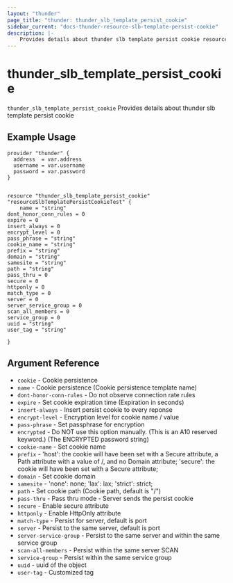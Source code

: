 ```yaml
---
layout: "thunder"
page_title: "thunder: thunder_slb_template_persist_cookie"
sidebar_current: "docs-thunder-resource-slb-template-persist-cookie"
description: |-
    Provides details about thunder slb template persist cookie resource for A10
---
```


# thunder\_slb\_template\_persist\_cookie

`thunder_slb_template_persist_cookie` Provides details about thunder slb template persist cookie
## Example Usage


```hcl
provider "thunder" {
  address  = var.address
  username = var.username
  password = var.password
}


resource "thunder_slb_template_persist_cookie" "resourceSlbTemplatePersistCookieTest" {
	name = "string"
dont_honor_conn_rules = 0
expire = 0
insert_always = 0
encrypt_level = 0
pass_phrase = "string"
cookie_name = "string"
prefix = "string"
domain = "string"
samesite = "string"
path = "string"
pass_thru = 0
secure = 0
httponly = 0
match_type = 0
server = 0
server_service_group = 0
scan_all_members = 0
service_group = 0
uuid = "string"
user_tag = "string"
 
}

```

## Argument Reference

* `cookie` - Cookie persistence
* `name` - Cookie persistence (Cookie persistence template name)
* `dont-honor-conn-rules` - Do not observe connection rate rules
* `expire` - Set cookie expiration time (Expiration in seconds)
* `insert-always` - Insert persist cookie to every reponse
* `encrypt-level` - Encryption level for cookie name / value
* `pass-phrase` - Set passphrase for encryption
* `encrypted` - Do NOT use this option manually. (This is an A10 reserved keyword.) (The ENCRYPTED password string)
* `cookie-name` - Set cookie name
* `prefix` - 'host': the cookie will have been set with a Secure attribute, a Path attribute with a value of /, and no Domain attribute; 'secure': the cookie will have been set with a Secure attribute;
* `domain` - Set cookie domain
* `samesite` - 'none': none; 'lax': lax; 'strict': strict;
* `path` - Set cookie path (Cookie path, default is "/")
* `pass-thru` - Pass thru mode - Server sends the persist cookie
* `secure` - Enable secure attribute
* `httponly` - Enable HttpOnly attribute
* `match-type` - Persist for server, default is port
* `server` - Persist to the same server, default is port
* `server-service-group` - Persist to the same server and within the same service group
* `scan-all-members` - Persist within the same server SCAN
* `service-group` - Persist within the same service group
* `uuid` - uuid of the object
* `user-tag` - Customized tag

